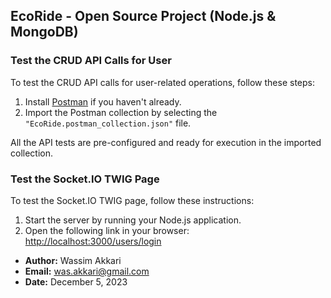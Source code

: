 ## EcoRide - Open Source Project (Node.js & MongoDB)

### Test the CRUD API Calls for User

To test the CRUD API calls for user-related operations, follow these steps:

1. Install [Postman](https://www.postman.com/) if you haven't already.
2. Import the Postman collection by selecting the `"EcoRide.postman_collection.json"` file.

All the API tests are pre-configured and ready for execution in the imported collection.

### Test the Socket.IO TWIG Page

To test the Socket.IO TWIG page, follow these instructions:

1. Start the server by running your Node.js application.
2. Open the following link in your browser: [http://localhost:3000/users/login](http://localhost:3000/users/login)

- **Author:** Wassim Akkari
- **Email:** was.akkari@gmail.com
- **Date:** December 5, 2023
